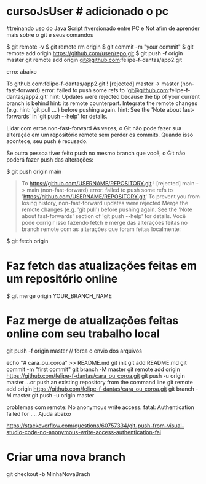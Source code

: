 # cursoJsUser # adicionado o pc

#treinando uso do Java Script
#versionado entre PC e Not afim de aprender mais sobre o git e seus comandos

$ git remote -v
$ git remote rm origin
$ git commit -m "your commit"
$ git remote add origin https://github.com/user/repo.git
$ git push -f origin master
git remote add origin git@github.com:felipe-f-dantas/app2.git

erro: abaixo

To github.com:felipe-f-dantas/app2.git
! [rejected] master -> master (non-fast-forward)
error: failed to push some refs to 'git@github.com:felipe-f-dantas/app2.git'
hint: Updates were rejected because the tip of your current branch is behind
hint: its remote counterpart. Integrate the remote changes (e.g.
hint: 'git pull ...') before pushing again.
hint: See the 'Note about fast-forwards' in 'git push --help' for details.

Lidar com erros non-fast-forward
Às vezes, o Git não pode fazer sua alteração em um repositório remote sem perder os commits. Quando isso acontece, seu push é recusado.

Se outra pessoa tiver feito push no mesmo branch que você, o Git não poderá fazer push das alterações:

$ git push origin main

> To https://github.com/USERNAME/REPOSITORY.git
> ! [rejected] main -> main (non-fast-forward)
> error: failed to push some refs to 'https://github.com/USERNAME/REPOSITORY.git'
> To prevent you from losing history, non-fast-forward updates were rejected
> Merge the remote changes (e.g. 'git pull') before pushing again. See the
> 'Note about fast-forwards' section of 'git push --help' for details.
> Você pode corrigir isso fazendo fetch e merge das alterações feitas no branch remote com as alterações que foram feitas localmente:

$ git fetch origin

# Faz fetch das atualizações feitas em um repositório online

$ git merge origin YOUR_BRANCH_NAME

# Faz merge de atualizações feitas online com seu trabalho local

git push -f origin master // forca o envio dos arquivos

echo "# cara_ou_coroa" >> README.md
git init
git add README.md
git commit -m "first commit"
git branch -M master
git remote add origin https://github.com/felipe-f-dantas/cara_ou_coroa.git
git push -u origin master
…or push an existing repository from the command line
git remote add origin https://github.com/felipe-f-dantas/cara_ou_coroa.git
git branch -M master
git push -u origin master

problemas com remote: No anonymous write access.
fatal: Authentication failed for .... Ajuda abaixo

https://stackoverflow.com/questions/60757334/git-push-from-visual-studio-code-no-anonymous-write-access-authentication-fai


# Criar uma nova branch 

git checkout -b MinhaNovaBrach

